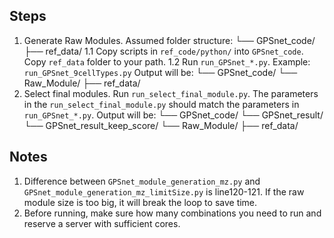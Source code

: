 ## Steps
1. Generate Raw Modules. 
   Assumed folder structure:
    └── GPSnet_code/
    ├── ref_data/
   1.1 Copy scripts in `ref_code/python/` into `GPSnet_code`. Copy `ref_data` folder to your path.
   1.2 Run `run_GPSnet_*.py`. Example: `run_GPSnet_9cellTypes.py`
   Output will be:
   └── GPSnet_code/
   └── Raw_Module/
   ├── ref_data/
2. Select final modules.
   Run `run_select_final_module.py`. The parameters in the `run_select_final_module.py` should match the parameters in `run_GPSnet_*.py`.
   Output will be:
   └── GPSnet_code/
   └── GPSnet_result/
   └── GPSnet_result_keep_score/
   └── Raw_Module/
   ├── ref_data/

## Notes
1. Difference between `GPSnet_module_generation_mz.py` and `GPSnet_module_generation_mz_limitSize.py` is line120-121. If the raw module size is too big, it will break the loop to save time.
2. Before running, make sure how many combinations you need to run and reserve a server with sufficient cores.
